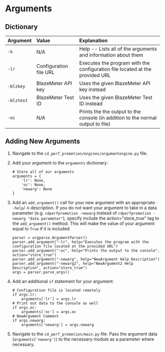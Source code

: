 # Arguments

## Dictionary
| Argument     | Value                  | Explanation                                                                     |
| :----------- | :--------------------- | :------------------------------------------------------------------------------ |
| ``-h``       | N/A                    | Help -- Lists all of the arguments and information about them                   |
| ``-lr``      | Configuration file URL | Executes the program with the configuration file located at the provided URL    |
| ``-blzkey``  | BlazeMeter API key     | Uses the given BlazeMeter API key instead                                       |
| ``-blztest`` | BlazeMeter Test ID     | Uses the given BlazeMeter Test ID instead                                       |
| ``-oc``      | N/A                    | Prints the the output to the console (in addition to the normal output to file) |

## Adding New Arguments
1. Navigate to the ```cd_perf_promotion/engines/argumentengine.py``` file.
2. Add your argument to the ```arguments``` dictionary:

    ```
    # Store all of our arguments
    arguments = {
        'lr': None,
        'oc': None,
        'newarg': None
    }
    ```
3. Add an ```add_argument()``` call for your new argument with an appropriate ```--help```/```-h``` description. If you do not want your argument to take in a data parameter (e.g. ```cdperfpromotion -newarg``` instead of ```cdperfpromotion -newarg "data parameter"```), specify include the action="store_true" tag to the ```add_argument()``` method. This will make the value of your argument equal to ```True``` if it is included.

   ```
   parser = argparse.ArgumentParser()
   parser.add_argument("-lr", help="Executes the program with the configuration file located at the provided URL")
   parser.add_argument("-oc", help="Prints the output to the console", action="store_true")
   parser.add_argument("-newarg", help="NewArgument Help Description")
   parser.add_argument("-newarg2", help="NewArgument2 Help Description", action="store_true")
   args = parser.parse_args()
   ```
4. Add an additional ```if``` statement for your argument:

   ```
   # Configuration file is located remotely
   if args.lr:
       arguments['lr'] = args.lr
   # Print out data to the console as well
   if args.oc:
       arguments['oc'] = args.oc
   # NewArgument Comment
   if args.newarg:
       arguments['newarg'] = args.newarg
   ```
5. Navigate to the ```cd_perf_promotion/main.py``` file. Pass the argument data (```arguments['newarg']```) to the necessary module as a parameter where necessary.
